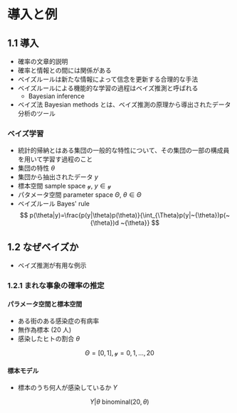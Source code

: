 # 導入と例
## 1.1 導入
- 確率の文章的説明
- 確率と情報との間には関係がある
- ベイズルールは新たな情報によって信念を更新する合理的な手法
- ベイズルールによる機能的な学習の過程はベイズ推測と呼ばれる
    - Bayesian inference
- ベイズ法 Bayesian methods とは、ベイズ推測の原理から導出されたデータ分析のツール


### ベイズ学習
- 統計的帰納とはある集団の一般的な特性について、その集団の一部の構成員を用いて学習す過程のこと
- 集団の特性 $\theta$
- 集団から抽出されたデータ $y$
- 標本空間 sample space $\mathcal{y}$, $y \in \mathcal{y}$
- パタメータ空間 parameter space $\Theta$,  $\theta \in \Theta$
- ベイズルール Bayes' rule
$$
p(\theta|y)=\frac{p(y|\theta)p(\theta)}{\int_{\Theta}p(y|~{\theta})p(~{\theta})d ~{\theta}}
$$

## 1.2 なぜベイズか
- ベイズ推測が有用な例示


### 1.2.1 まれな事象の確率の推定

#### パラメータ空間と標本空間
- ある街のある感染症の有病率
- 無作為標本 (20 人)
- 感染したヒトの割合 $\theta$

$$
\Theta = [0,1], \mathcal{y} = {0,1, \ldots ,20}
$$

#### 標本モデル
- 標本のうち何人が感染しているか $Y$

$$
Y|\theta ~ \mathrm{binominal}(20,\theta)
$$
